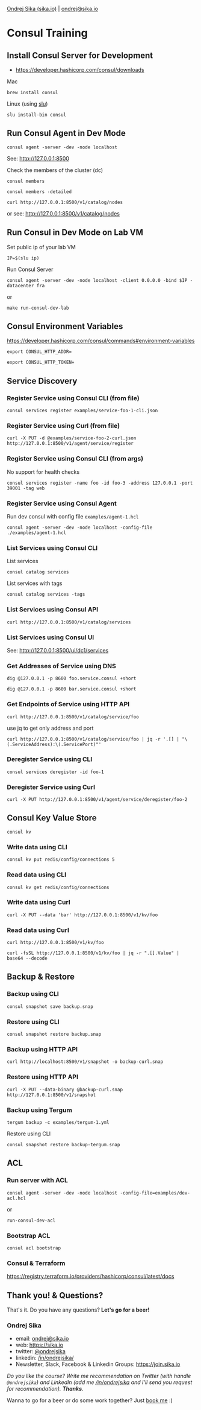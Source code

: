 [Ondrej Sika (sika.io)](https://sika.io) | <ondrej@sika.io>

# Consul Training

## Install Consul Server for Development

- https://developer.hashicorp.com/consul/downloads

Mac

```
brew install consul
```

Linux (using [slu](https://github.com/sikalabs/slu))

```
slu install-bin consul
```

## Run Consul Agent in Dev Mode

```
consul agent -server -dev -node localhost
```

See: http://127.0.0.1:8500

Check the members of the cluster (dc)

```
consul members
```

```
consul members -detailed
```

```
curl http://127.0.0.1:8500/v1/catalog/nodes
```

or see: http://127.0.0.1:8500/v1/catalog/nodes

## Run Consul in Dev Mode on Lab VM

Set public ip of your lab VM

```
IP=$(slu ip)
```

Run Consul Server

```
consul agent -server -dev -node localhost -client 0.0.0.0 -bind $IP -datacenter fra
```

or

```
make run-consul-dev-lab
```

## Consul Environment Variables

<https://developer.hashicorp.com/consul/commands#environment-variables>

```
export CONSUL_HTTP_ADDR=
```

```
export CONSUL_HTTP_TOKEN=
```

## Service Discovery

### Register Service using Consul CLI (from file)

```
consul services register examples/service-foo-1-cli.json
```

### Register Service using Curl (from file)

```
curl -X PUT -d @examples/service-foo-2-curl.json http://127.0.0.1:8500/v1/agent/service/register
```

### Register Service using Consul CLI (from args)

No support for health checks

```
consul services register -name foo -id foo-3 -address 127.0.0.1 -port 39001 -tag web
```

### Register Service using Consul Agent

Run dev consul with config file `examples/agent-1.hcl`

```
consul agent -server -dev -node localhost -config-file ./examples/agent-1.hcl
```

### List Services using Consul CLI

List services

```
consul catalog services
```

List services with tags

```
consul catalog services -tags
```

### List Services using Consul API

```
curl http://127.0.0.1:8500/v1/catalog/services
```

### List Services using Consul UI

See: http://127.0.0.1:8500/ui/dc1/services

### Get Addresses of Service using DNS

```
dig @127.0.0.1 -p 8600 foo.service.consul +short
```

```
dig @127.0.0.1 -p 8600 bar.service.consul +short
```

### Get Endpoints of Service using HTTP API

```
curl http://127.0.0.1:8500/v1/catalog/service/foo
```

use jq to get only address and port

```
curl http://127.0.0.1:8500/v1/catalog/service/foo | jq -r '.[] | "\(.ServiceAddress):\(.ServicePort)"'
```

### Deregister Service using CLI

```
consul services deregister -id foo-1
```

### Deregister Service using Curl

```
curl -X PUT http://127.0.0.1:8500/v1/agent/service/deregister/foo-2
```

## Consul Key Value Store

```
consul kv
```

### Write data using CLI

```
consul kv put redis/config/connections 5
```

### Read data using CLI

```
consul kv get redis/config/connections
```

### Write data using Curl

```
curl -X PUT --data 'bar' http://127.0.0.1:8500/v1/kv/foo
```

### Read data using Curl

```
curl http://127.0.0.1:8500/v1/kv/foo
```

```
curl -fsSL http://127.0.0.1:8500/v1/kv/foo | jq -r ".[].Value" | base64 --decode
```

## Backup & Restore

### Backup using CLI

```
consul snapshot save backup.snap
```

### Restore using CLI

```
consul snapshot restore backup.snap
```

### Backup using HTTP API

```
curl http://localhost:8500/v1/snapshot -o backup-curl.snap
```

### Restore using HTTP API

```
curl -X PUT --data-binary @backup-curl.snap http://127.0.0.1:8500/v1/snapshot
```

### Backup using Tergum

```
tergum backup -c examples/tergum-1.yml
```

Restore using CLI

```
consul snapshot restore backup-tergum.snap
```

## ACL

### Run server with ACL

```
consul agent -server -dev -node localhost -config-file=examples/dev-acl.hcl
```

or

```
run-consul-dev-acl
```

### Bootstrap ACL

```
consul acl bootstrap
```

### Consul & Terraform

<https://registry.terraform.io/providers/hashicorp/consul/latest/docs>

## Thank you! & Questions?

That's it. Do you have any questions? **Let's go for a beer!**

### Ondrej Sika

- email: <ondrej@sika.io>
- web: <https://sika.io>
- twitter: [@ondrejsika](https://twitter.com/ondrejsika)
- linkedin: [/in/ondrejsika/](https://linkedin.com/in/ondrejsika/)
- Newsletter, Slack, Facebook & Linkedin Groups: <https://join.sika.io>

_Do you like the course? Write me recommendation on Twitter (with handle `@ondrejsika`) and LinkedIn (add me [/in/ondrejsika](https://www.linkedin.com/in/ondrejsika/) and I'll send you request for recommendation). **Thanks**._

Wanna to go for a beer or do some work together? Just [book me](https://book-me.sika.io) :)
